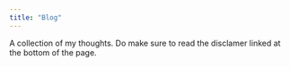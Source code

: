 ```yaml
---
title: "Blog"
---
```

A collection of my thoughts. Do make sure to read the disclamer linked at the bottom of the page.
